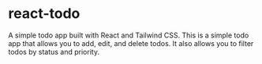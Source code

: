 # react-todo
A simple todo app built with React and Tailwind CSS. This is a simple todo app that allows you to add, edit, and delete todos. It also allows you to filter todos by status and priority.
